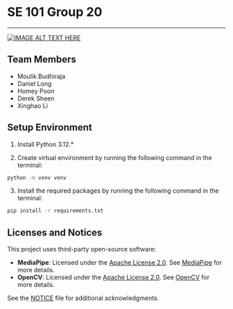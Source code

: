 # SE 101 Group 20

---

[![IMAGE ALT TEXT HERE](https://img.youtube.com/vi/fg-T3luJGmg/0.jpg)](https://www.youtube.com/watch?v=fg-T3luJGmg)

## Team Members

- Moulik Budhiraja
- Daniel Long
- Homey Poon
- Derek Sheen
- Xinghao Li

## Setup Environment

1. Install Python 3.12.\*

2. Create virtual environment by running the following command in the terminal:

```bash
python -m venv venv
```

3. Install the required packages by running the following command in the terminal:

```bash
pip install -r requirements.txt
```

## Licenses and Notices

This project uses third-party open-source software:

- **MediaPipe**: Licensed under the [Apache License 2.0](LICENSES/mediapipe_license.txt). See [MediaPipe](https://github.com/google/mediapipe) for more details.
- **OpenCV**: Licensed under the [Apache License 2.0](LICENSES/opencv_license.txt). See [OpenCV](https://github.com/opencv/opencv) for more details.

See the [NOTICE](NOTICE) file for additional acknowledgments.
